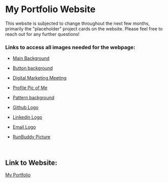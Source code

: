 # My Portfolio Website 

This website is subjected to change throughout the next few months, primarily the "placeholder" project cards on the website. Please feel free to reach out for any further questions!
### Links to access all images needed for the webpage: 

   - [Main Background](./bkgrnd.jpg)

   - [Button background](./black-pattern.png)

   - [Digital Marketing Meeting](./digital-marketing-meeting.jpg)

   - [Profile Pic of Me](./pfp.jpg)
   
   - [Pattern background](./pattern-bg.png)

   - [Github Logo](./github-1.svg)
   
   - [Linkedin Logo](./linkedin-1.svg)

   - [Email Logo](./gmail-1.svg)

   - [RunBuddy Picture](./hero-bg.jpg)

&nbsp; 


## Link to Website: 

[My Portfolio](https://alessandrob96.github.io/Portfolio-/)
